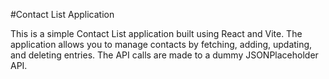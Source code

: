 #Contact List Application

This is a simple Contact List application built using React and Vite. The application allows you to manage contacts by fetching, adding, updating, and deleting entries. The API calls are made to a dummy JSONPlaceholder API.
